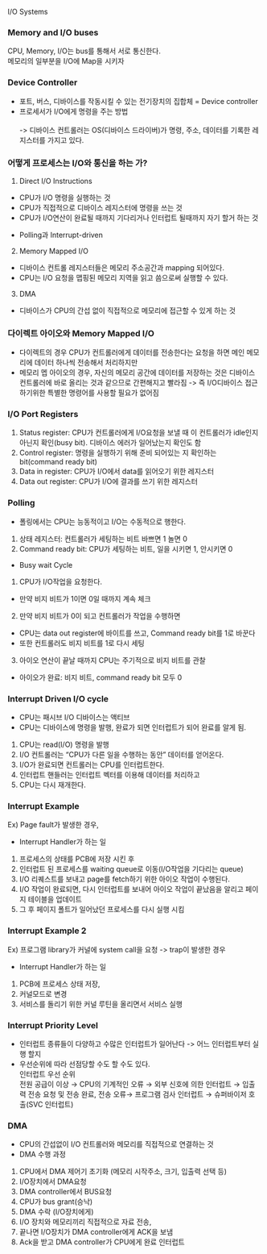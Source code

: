 I/O Systems
### Memory and I/O buses
CPU, Memory, I/O는 bus를 통해서 서로 통신한다.<br>
메모리의 일부분을 I/O에 Map을 시키자<br>

### Device Controller
* 포트, 버스, 디바이스를 작동시킬 수 있는 전기장치의 집합체 = Device controller
* 프로세서가 I/O에게 명령을 주는 방법  
<br>-> 디바이스 컨트롤러는 OS(디바이스 드라이버)가 명령, 주소, 데이터를 기록한 레지스터를 가지고 있다.

### 어떻게 프로세스는 I/O와 통신을 하는 가?
1. Direct I/O Instructions
* CPU가 I/O 명령을 실행하는 것
* CPU가 직접적으로 디바이스 레지스터에 명령을 쓰는 것
* CPU가 I/O연산이 완료될 때까지 기다리거나 인터럽트 될때까지 자기 할거 하는 것
- Polling과 Interrupt-driven
2. Memory Mapped I/O
* 디바이스 컨트롤 레지스터들은 메모리 주소공간과 mapping 되어있다.
* CPU는 I/O 요청을 맵핑된 메모리 지역을 읽고 씀으로써 실행할 수 있다.
3. DMA
* 디바이스가 CPU의 간섭 없이 직접적으로 메모리에 접근할 수 있게 하는 것

### 다이렉트 아이오와 Memory Mapped I/O
* 다이렉트의 경우 CPU가 컨트롤러에게 데이터를 전송한다는 요청을 하면 메인 메모리에 데이터 하나씩 전송해서 처리하지만
* 메모리 멥 아이오의 경우, 자신의 메모리 공간에 데이터를 저장하는 것은 디바이스 컨트롤러에 바로 올리는 것과 같으므로 간편해지고 빨라짐
-> 즉 I/O디바이스 접근 하기위한 특별한 명령어를 사용할 필요가 없어짐

### I/O Port Registers
1. Status register: CPU가 컨트롤러에게 I/O요청을 보낼 때 이 컨트롤러가 idle인지 아닌지 확인(busy bit). 디바이스 에러가 일어났는지 확인도 함
2. Control register: 명령을 실행하기 위해 준비 되어있는 지 확인하는 bit(command ready bit)
3. Data in register: CPU가 I/O에서 data를 읽어오기 위한 레지스터
4. Data out register: CPU가 I/O에 결과를 쓰기 위한 레지스터

### Polling
* 폴링에서는 CPU는 능동적이고 I/O는 수동적으로 행한다.
1. 상태 레지스터: 컨트롤러가 세팅하는 비트 바쁘면 1 놀면 0
2. Command ready bit: CPU가 세팅하는 비트, 일을 시키면 1, 안시키면 0
* Busy wait Cycle
1. CPU가 I/O작업을 요청한다.
- 만약 비지 비트가 1이면 0일 때까지 계속 체크
2. 만약 비지 비트가 0이 되고 컨트롤러가 작업을 수행하면
- CPU는 data out register에 바이트를 쓰고, Command ready bit를 1로 바꾼다
- 또한 컨트롤러도 비지 비트를 1로 다시 세팅
3. 아이오 연산이 끝날 때까지 CPU는 주기적으로 비지 비트를 관찰
- 아이오가 완료: 비지 비트, command ready bit 모두 0

### Interrupt Driven I/O cycle
* CPU는 패시브 I/O 디바이스는 액티브
* CPU는 디바이스에 명령을 발행, 완료가 되면 인터럽트가 되어 완료를 알게 됨.
1. CPU는 read(I/O) 명령을 발행
2. I/O 컨트롤러는 “CPU가 다른 일을 수행하는 동안” 데이터를 얻어온다.
3. I/O가 완료되면 컨트롤러는 CPU를 인터럽트한다.
4. 인터럽트 핸들러는 인터럽트 벡터를 이용해 데이터를 처리하고
5. CPU는 다시 재개한다.

### Interrupt Example
Ex) Page fault가 발생한 경우,<br>
* Interrupt Handler가 하는 일
1. 프로세스의 상태를 PCB에 저장 시킨 후
2. 인터럽트 된 프로세스를 waiting queue로 이동(I/O작업을 기다리는 queue)
3. I/O 리퀘스트를 보내고 page를 fetch하기 위한 아이오 작업이 수행된다.
4. I/O 작업이 완료되면, 다시 인터럽트를 보내어 아이오 작업이 끝났음을 알리고 페이지 테이블을 업데이트
5. 그 후 페이지 폴트가 일어났던 프로세스를 다시 실행 시킴

### Interrupt Example 2
Ex) 프로그램 library가 커널에 system call을 요청 -> trap이 발생한 경우
* Interrupt Handler가 하는 일
1. PCB에 프로세스 상태 저장,
2. 커널모드로 변경
3. 서비스를 돌리기 위한 커널 루틴을 올리면서 서비스 실행

### Interrupt Priority Level
* 인터럽트 종류들이 다양하고 수많은 인터럽트가 일어난다 -> 어느 인터럽트부터 실행 할지
* 우선순위에 따라 선점당할 수도 할 수도 있다.
<br>인터럽트 우선 순위
<br>전원 공급이 이상 → CPU의 기계적인 오류 → 외부 신호에 의한 인터럽트 → 입출력 전송 요청 및 전송 완료, 전송 오류→ 프로그램 검사 인터럽트 → 슈퍼바이저 호출(SVC 인터럽트)

### DMA
* CPU의 간섭없이 I/O 컨트롤러와 메모리를 직접적으로 연결하는 것
* DMA 수행 과정
1. CPU에서 DMA 제어기 초기화 (메모리 시작주소, 크기, 입출력 선택 등)
2. I/O장치에서 DMA요청
3. DMA controller에서 BUS요청
4. CPU가 bus grant(승낙)
5. DMA 수락 (I/O장치에게)
6. I/O 장치와 메모리끼리 직접적으로 자료 전송,
7. 끝나면 I/O장치가 DMA controller에게 ACK을 보냄
8. Ack을 받고 DMA controller가 CPU에게 완료 인터럽트
